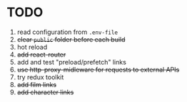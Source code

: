 # TODO

1. read configuration from `.env-file`
2. ~~clear `public` folder before each build~~
3. hot reload
4. ~~add react-router~~
5. add and test "preload/prefetch" links
6. ~~use http-proxy-midleware for requests to external APIs~~
7. try redux toolkit
8. ~~add film links~~
9. ~~add character links~~
